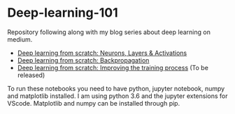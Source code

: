 # Deep-learning-101
Repository following along with my blog series about deep learning on medium.

- [Deep learning from scratch: Neurons, Layers & Activations](https://medium.com/@niels.verleysen/deep-learning-from-scratch-neurons-layers-activations-121f61849ba2)
- [Deep learning from scratch: Backpropagation](https://medium.com/@niels.verleysen/deep-learning-from-scratch-2-backpropagation-dae422b7ca7b) 
- [Deep learning from scratch: Improving the training process]() (To be released)

To run these notebooks you need to have python, jupyter notebook, numpy and matplotlib installed.
I am using python 3.6 and the jupyter extensions for VScode.
Matplotlib and numpy can be installed through pip.

